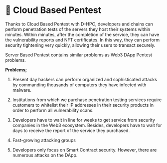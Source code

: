 # 🔐 Cloud Based Pentest

Thanks to Cloud Based Pentest with D-HPC, developers and chains can perform penetration tests of the servers they host their systems within minutes. Within minutes, after the completion of the service, they can have the vulnerability reports and NFT certificates. In this way, they can perform security tightening very quickly, allowing their users to transact securely.

Server Based Pentest contains similar problems as Web3 DApp Pentest problems.

**Problems;**

1. Present day hackers can perform organized and sophisticated attacks by commanding thousands of computers they have infected with malware. 

2. Institutions from which we purchase penetration testing services require customers to whitelist their IP addresses in their security products in order to perform all vulnerability scans.

3. Developers have to wait in line for weeks to get service from security companies in the Web3 ecosystem. Besides, developers have to wait for days to receive the report of the service they purchased.

4. Fast-growing attacking groups

5. Developers only focus on Smart Contract security. However, there are numerous attacks on the DApp.
